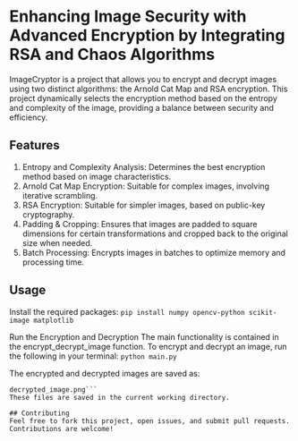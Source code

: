 # Enhancing Image Security with Advanced Encryption by Integrating RSA and Chaos Algorithms

ImageCryptor is a project that allows you to encrypt and decrypt images using two distinct algorithms: the Arnold Cat Map and RSA encryption. This project dynamically selects the encryption method based on the entropy and complexity of the image, providing a balance between security and efficiency.

## Features
1. Entropy and Complexity Analysis: Determines the best encryption method based on image characteristics.
2. Arnold Cat Map Encryption: Suitable for complex images, involving iterative scrambling.
3. RSA Encryption: Suitable for simpler images, based on public-key cryptography.
4. Padding & Cropping: Ensures that images are padded to square dimensions for certain transformations and cropped back to the original size when needed.
5. Batch Processing: Encrypts images in batches to optimize memory and processing time.

## Usage

Install the required packages:
```pip install numpy opencv-python scikit-image matplotlib```

Run the Encryption and Decryption
The main functionality is contained in the encrypt_decrypt_image function. To encrypt and decrypt an image, run the following in your terminal:
```python main.py```

The encrypted and decrypted images are saved as:
```encrypted_image.png
decrypted_image.png```
These files are saved in the current working directory.

## Contributing
Feel free to fork this project, open issues, and submit pull requests. Contributions are welcome!
